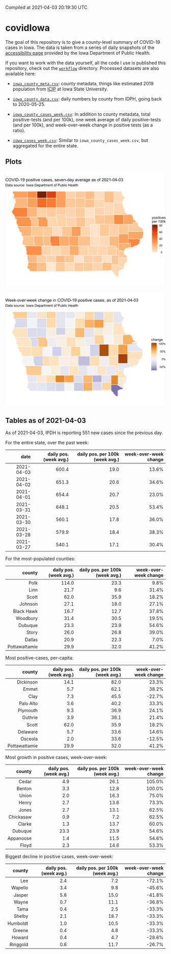 Compiled at 2021-04-03 20:19:30 UTC

<!-- README.md is generated from README.Rmd. Please edit that file -->

# covidIowa

<!-- badges: start -->

<!-- badges: end -->

The goal of this repository is to give a county-level summary of
COVID-19 cases in Iowa. The data is taken from a series of daily
snapshots of the [accessibility
page](https://coronavirus.iowa.gov/pages/access) provided by the Iowa
Department of Public Health.

If you want to work with the data yourself, all the code I use is
published this repository, check out the [`workflow`](workflow)
directory. Processed datasets are also available here:

  - [`iowa_county_meta.csv`](https://raw.githubusercontent.com/ijlyttle/covidIowa/master/workflow/data/99-publish/iowa_county_meta.csv):
    county metadata, things like estimated 2019 population from
    [ICIP](https://www.icip.iastate.edu/tables/population/counties-estimates)
    at Iowa State University.

  - [`iowa_county_data.csv`](https://raw.githubusercontent.com/ijlyttle/covidIowa/master/workflow/data/99-publish/iowa_county_data.csv):
    daily numbers by county from IDPH, going back to 2020-05-25.

  - [`iowa_county_cases_week.csv`](https://raw.githubusercontent.com/ijlyttle/covidIowa/master/workflow/data/99-publish/iowa_county_data.csv):
    In addition to county metadata, total positive-tests (and per 100k),
    one week average of daily positive-tests (and per 100k), and
    week-over-week change in positive tests (as a ratio).

  - [`iowa_cases_week.csv`](https://raw.githubusercontent.com/ijlyttle/covidIowa/master/workflow/data/99-publish/iowa_cases_week.csv):
    Similar to `iowa_county_cases_week.csv`, but aggregated for the
    entire state.

## Plots

![](workflow/data/99-publish/iowa_cases.png)

![](workflow/data/99-publish/iowa_change.png)

## Tables as of 2021-04-03

As of 2021-04-03, IPDH is reporting 551 new cases since the previous
day.

For the entire state, over the past week:

|       date | daily pos. (week avg.) | daily pos. per 100k (week avg.) | week-over-week change |
| ---------: | ---------------------: | ------------------------------: | --------------------: |
| 2021-04-03 |                  600.4 |                            19.0 |                 13.6% |
| 2021-04-02 |                  651.3 |                            20.6 |                 34.6% |
| 2021-04-01 |                  654.4 |                            20.7 |                 23.0% |
| 2021-03-31 |                  648.1 |                            20.5 |                 53.4% |
| 2021-03-30 |                  560.1 |                            17.8 |                 36.0% |
| 2021-03-28 |                  579.9 |                            18.4 |                 38.3% |
| 2021-03-27 |                  540.1 |                            17.1 |                 30.4% |

For the most-populated counties:

|        county | daily pos. (week avg.) | daily pos. per 100k (week avg.) | week-over-week change |
| ------------: | ---------------------: | ------------------------------: | --------------------: |
|          Polk |                  114.0 |                            23.3 |                  9.8% |
|          Linn |                   21.7 |                             9.6 |                 31.4% |
|         Scott |                   62.0 |                            35.9 |                 18.2% |
|       Johnson |                   27.1 |                            18.0 |                 27.1% |
|    Black Hawk |                   16.7 |                            12.7 |                 37.8% |
|      Woodbury |                   31.4 |                            30.5 |                 19.5% |
|       Dubuque |                   23.3 |                            23.9 |                 54.6% |
|         Story |                   26.0 |                            26.8 |                 39.0% |
|        Dallas |                   20.9 |                            22.3 |                  7.0% |
| Pottawattamie |                   29.9 |                            32.0 |                 41.2% |

Most positive-cases, per-capita:

|        county | daily pos. (week avg.) | daily pos. per 100k (week avg.) | week-over-week change |
| ------------: | ---------------------: | ------------------------------: | --------------------: |
|     Dickinson |                   14.1 |                            82.0 |                 23.3% |
|         Emmet |                    5.7 |                            62.1 |                 38.2% |
|          Clay |                    7.3 |                            45.5 |               \-22.7% |
|     Palo Alto |                    3.6 |                            40.2 |                 33.3% |
|      Plymouth |                    9.3 |                            36.9 |                 24.1% |
|       Guthrie |                    3.9 |                            36.1 |                 21.4% |
|         Scott |                   62.0 |                            35.9 |                 18.2% |
|      Delaware |                    5.7 |                            33.6 |                 14.6% |
|       Osceola |                    2.0 |                            33.6 |               \-12.5% |
| Pottawattamie |                   29.9 |                            32.0 |                 41.2% |

Most growth in positive cases, week-over-week:

|    county | daily pos. (week avg.) | daily pos. per 100k (week avg.) | week-over-week change |
| --------: | ---------------------: | ------------------------------: | --------------------: |
|     Cedar |                    4.9 |                            26.1 |                105.0% |
|    Benton |                    3.3 |                            12.8 |                100.0% |
|     Union |                    2.0 |                            16.3 |                 75.0% |
|     Henry |                    2.7 |                            13.6 |                 73.3% |
|     Jones |                    2.7 |                            13.1 |                 62.5% |
| Chickasaw |                    0.9 |                             7.2 |                 62.5% |
|    Clarke |                    1.3 |                            13.7 |                 60.0% |
|   Dubuque |                   23.3 |                            23.9 |                 54.6% |
| Appanoose |                    1.4 |                            11.5 |                 54.6% |
|     Floyd |                    2.3 |                            14.6 |                 53.3% |

Biggest decline in positive cases, week-over-week:

|   county | daily pos. (week avg.) | daily pos. per 100k (week avg.) | week-over-week change |
| -------: | ---------------------: | ------------------------------: | --------------------: |
|      Lee |                    2.4 |                             7.2 |               \-72.1% |
|  Wapello |                    3.4 |                             9.8 |               \-45.6% |
|   Jasper |                    5.6 |                            15.0 |               \-41.8% |
|    Wayne |                    0.7 |                            11.1 |               \-36.8% |
|     Tama |                    0.4 |                             2.5 |               \-33.3% |
|   Shelby |                    2.1 |                            18.7 |               \-33.3% |
| Humboldt |                    1.0 |                            10.5 |               \-33.3% |
|   Greene |                    0.4 |                             4.8 |               \-33.3% |
|   Howard |                    0.4 |                             4.7 |               \-28.6% |
| Ringgold |                    0.6 |                            11.7 |               \-26.7% |
